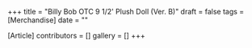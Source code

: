 +++
title = "Billy Bob OTC 9 1/2' Plush Doll (Ver. B)"
draft = false
tags = [Merchandise]
date = ""

[Article]
contributors = []
gallery = []
+++